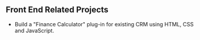 ##  Front End Related Projects
* Build a "Finance Calculator" plug-in for existing CRM using HTML, CSS and JavaScript.
